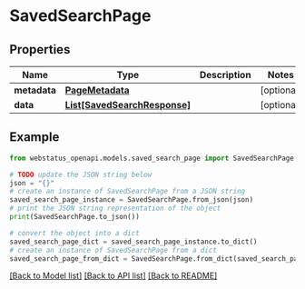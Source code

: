 # SavedSearchPage


## Properties

Name | Type | Description | Notes
------------ | ------------- | ------------- | -------------
**metadata** | [**PageMetadata**](PageMetadata.md) |  | [optional] 
**data** | [**List[SavedSearchResponse]**](SavedSearchResponse.md) |  | [optional] 

## Example

```python
from webstatus_openapi.models.saved_search_page import SavedSearchPage

# TODO update the JSON string below
json = "{}"
# create an instance of SavedSearchPage from a JSON string
saved_search_page_instance = SavedSearchPage.from_json(json)
# print the JSON string representation of the object
print(SavedSearchPage.to_json())

# convert the object into a dict
saved_search_page_dict = saved_search_page_instance.to_dict()
# create an instance of SavedSearchPage from a dict
saved_search_page_from_dict = SavedSearchPage.from_dict(saved_search_page_dict)
```
[[Back to Model list]](../README.md#documentation-for-models) [[Back to API list]](../README.md#documentation-for-api-endpoints) [[Back to README]](../README.md)


